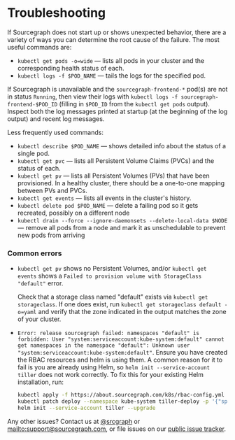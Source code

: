 # Troubleshooting

If Sourcegraph does not start up or shows unexpected behavior, there are a variety of ways you can determine the root
cause of the failure. The most useful commands are:

*   `kubectl get pods -o=wide` — lists all pods in your cluster and the corresponding health status of each.
*   `kubectl logs -f $POD_NAME` — tails the logs for the specified pod.

If Sourcegraph is unavailable and the `sourcegraph-frontend-*` pod(s) are not in status `Running`, then view their logs with `kubectl logs -f sourcegraph-frontend-$POD_ID` (filling in `$POD_ID` from the `kubectl get pods` output). Inspect both the log messages printed at startup (at the beginning of the log output) and recent log messages.


Less frequently used commands:

*   `kubectl describe $POD_NAME` — shows detailed info about the status of a single pod.
*   `kubectl get pvc` — lists all Persistent Volume Claims (PVCs) and the status of each.
*   `kubectl get pv` — lists all Persistent Volumes (PVs) that have been provisioned. In a healthy cluster, there should
    be a one-to-one mapping between PVs and PVCs.
*   `kubectl get events` — lists all events in the cluster's history.
*   `kubectl delete pod $POD_NAME` — delete a failing pod so it gets recreated, possibly on a different node
*   `kubectl drain --force --ignore-daemonsets --delete-local-data $NODE` — remove all pods from a node and mark it as unschedulable to prevent new pods from arriving

### Common errors

*   `kubectl get pv` shows no Persistent Volumes, and/or `kubectl get events` shows a `Failed to provision volume with
    StorageClass "default"` error.

    Check that a storage class named "default" exists via `kubectl get storageclass`. If one does exist, run `kubectl get storageclass default -o=yaml` and verify that the zone indicated in the output matches the zone of your cluster.

*   `Error: release sourcegraph failed: namespaces "default" is forbidden: User "system:serviceaccount:kube-system:default" cannot get namespaces in the namespace "default": Unknown user "system:serviceaccount:kube-system:default"`. Ensure you have created the RBAC resources and helm is using them. A common reason for it to fail is you are already using Helm, so `helm init --service-account tiller` does not work correctly. To fix this for your existing Helm installation, run:

    ```bash
    kubectl apply -f https://about.sourcegraph.com/k8s/rbac-config.yml
    kubectl patch deploy --namespace kube-system tiller-deploy -p '{"spec":{"template":{"spec":{"serviceAccount":"tiller"}}}}'
    helm init --service-account tiller --upgrade
    ```

Any other issues? Contact us at [@srcgraph](https://twitter.com/srcgraph)
or <mailto:support@sourcegraph.com>, or file issues on
our [public issue tracker](https://github.com/sourcegraph/issues/issues).
